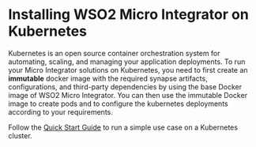 
# Installing WSO2 Micro Integrator on Kubernetes

Kubernetes is an open source container orchestration system for
automating, scaling, and managing your application deployments. To run
your Micro Integrator solutions on Kubernetes, you need to first create
an **immutable** docker image with the required synapse artifacts,
configurations, and third-party dependencies by using the base Docker
image of WSO2 Micro Integrator. You can then use the immutable Docker image to create pods and to
configure the kubernetes deployments according to your requirements.

Follow the [Quick Start Guide](../../overview/quick-start-guide.md) to run a simple use case on a Kubernetes cluster.